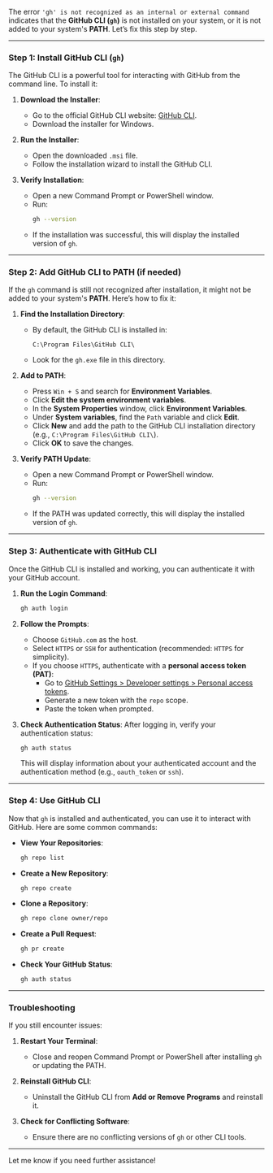 The error `'gh' is not recognized as an internal or external command` indicates that the **GitHub CLI (`gh`)** is not installed on your system, or it is not added to your system's **PATH**. Let’s fix this step by step.

---

### **Step 1: Install GitHub CLI (`gh`)**

The GitHub CLI is a powerful tool for interacting with GitHub from the command line. To install it:

1. **Download the Installer**:

   - Go to the official GitHub CLI website: [GitHub CLI](https://cli.github.com/).
   - Download the installer for Windows.

2. **Run the Installer**:

   - Open the downloaded `.msi` file.
   - Follow the installation wizard to install the GitHub CLI.

3. **Verify Installation**:
   - Open a new Command Prompt or PowerShell window.
   - Run:
     ```bash
     gh --version
     ```
   - If the installation was successful, this will display the installed version of `gh`.

---

### **Step 2: Add GitHub CLI to PATH (if needed)**

If the `gh` command is still not recognized after installation, it might not be added to your system's **PATH**. Here’s how to fix it:

1. **Find the Installation Directory**:

   - By default, the GitHub CLI is installed in:
     ```
     C:\Program Files\GitHub CLI\
     ```
   - Look for the `gh.exe` file in this directory.

2. **Add to PATH**:

   - Press `Win + S` and search for **Environment Variables**.
   - Click **Edit the system environment variables**.
   - In the **System Properties** window, click **Environment Variables**.
   - Under **System variables**, find the `Path` variable and click **Edit**.
   - Click **New** and add the path to the GitHub CLI installation directory (e.g., `C:\Program Files\GitHub CLI\`).
   - Click **OK** to save the changes.

3. **Verify PATH Update**:
   - Open a new Command Prompt or PowerShell window.
   - Run:
     ```bash
     gh --version
     ```
   - If the PATH was updated correctly, this will display the installed version of `gh`.

---

### **Step 3: Authenticate with GitHub CLI**

Once the GitHub CLI is installed and working, you can authenticate it with your GitHub account.

1. **Run the Login Command**:

   ```bash
   gh auth login
   ```

2. **Follow the Prompts**:

   - Choose `GitHub.com` as the host.
   - Select `HTTPS` or `SSH` for authentication (recommended: `HTTPS` for simplicity).
   - If you choose `HTTPS`, authenticate with a **personal access token (PAT)**:
     - Go to [GitHub Settings > Developer settings > Personal access tokens](https://github.com/settings/tokens).
     - Generate a new token with the `repo` scope.
     - Paste the token when prompted.

3. **Check Authentication Status**:
   After logging in, verify your authentication status:
   ```bash
   gh auth status
   ```
   This will display information about your authenticated account and the authentication method (e.g., `oauth_token` or `ssh`).

---

### **Step 4: Use GitHub CLI**

Now that `gh` is installed and authenticated, you can use it to interact with GitHub. Here are some common commands:

- **View Your Repositories**:

  ```bash
  gh repo list
  ```

- **Create a New Repository**:

  ```bash
  gh repo create
  ```

- **Clone a Repository**:

  ```bash
  gh repo clone owner/repo
  ```

- **Create a Pull Request**:

  ```bash
  gh pr create
  ```

- **Check Your GitHub Status**:
  ```bash
  gh auth status
  ```

---

### **Troubleshooting**

If you still encounter issues:

1. **Restart Your Terminal**:

   - Close and reopen Command Prompt or PowerShell after installing `gh` or updating the PATH.

2. **Reinstall GitHub CLI**:

   - Uninstall the GitHub CLI from **Add or Remove Programs** and reinstall it.

3. **Check for Conflicting Software**:
   - Ensure there are no conflicting versions of `gh` or other CLI tools.

---

Let me know if you need further assistance!
